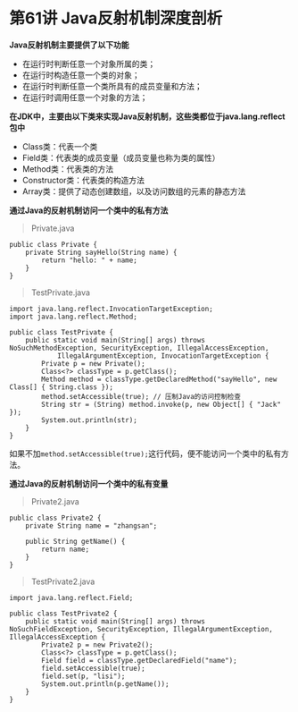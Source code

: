 # 第61讲 Java反射机制深度剖析

**Java反射机制主要提供了以下功能**

* 在运行时判断任意一个对象所属的类；
* 在运行时构造任意一个类的对象；
* 在运行时判断任意一个类所具有的成员变量和方法；
* 在运行时调用任意一个对象的方法；

**在JDK中，主要由以下类来实现Java反射机制，这些类都位于java.lang.reflect包中**

* Class类：代表一个类
* Field类：代表类的成员变量（成员变量也称为类的属性）
* Method类：代表类的方法
* Constructor类：代表类的构造方法
* Array类：提供了动态创建数组，以及访问数组的元素的静态方法

**通过Java的反射机制访问一个类中的私有方法**

> Private.java

    public class Private {
        private String sayHello(String name) {
      	    return "hello: " + name;
        }
    }

> TestPrivate.java

    import java.lang.reflect.InvocationTargetException;
    import java.lang.reflect.Method;
    
    public class TestPrivate {
    	public static void main(String[] args) throws NoSuchMethodException, SecurityException, IllegalAccessException,
    			IllegalArgumentException, InvocationTargetException {
    		Private p = new Private();
    		Class<?> classType = p.getClass();
    		Method method = classType.getDeclaredMethod("sayHello", new Class[] { String.class });
    		method.setAccessible(true); // 压制Java的访问控制检查
    		String str = (String) method.invoke(p, new Object[] { "Jack" });
    		System.out.println(str);
    	}
    }

如果不加<code>method.setAccessible(true);</code>这行代码，便不能访问一个类中的私有方法。

**通过Java的反射机制访问一个类中的私有变量**

> Private2.java

    public class Private2 {
    	private String name = "zhangsan";
    
    	public String getName() {
    		return name;
    	}
    }

> TestPrivate2.java

    import java.lang.reflect.Field;
    
    public class TestPrivate2 {
    	public static void main(String[] args) throws NoSuchFieldException, SecurityException, IllegalArgumentException, IllegalAccessException {
    		Private2 p = new Private2();
    		Class<?> classType = p.getClass();
    		Field field = classType.getDeclaredField("name");
    		field.setAccessible(true);
    		field.set(p, "lisi");
    		System.out.println(p.getName());
    	}
    }







